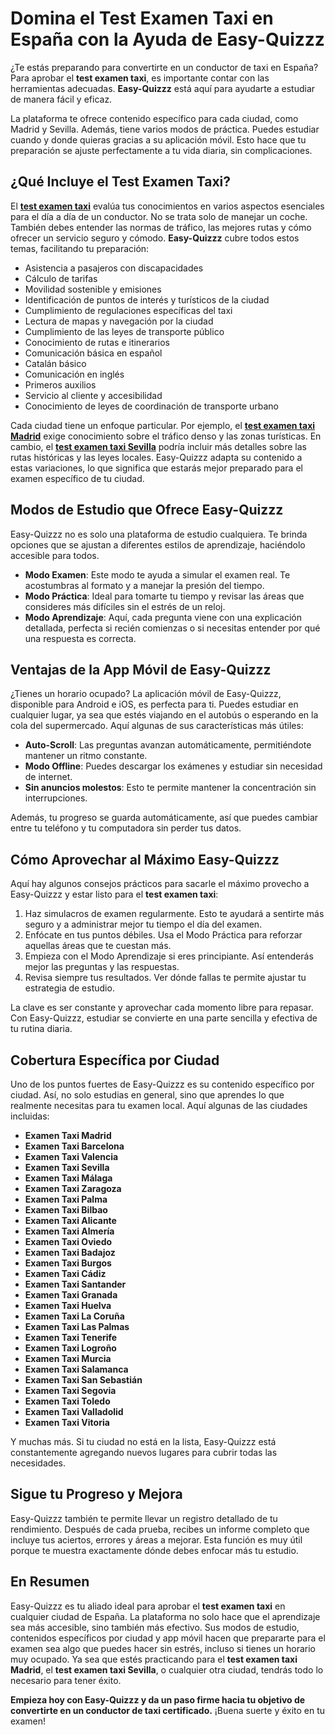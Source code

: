 # Domina el Test Examen Taxi en España con la Ayuda de Easy-Quizzz

¿Te estás preparando para convertirte en un conductor de taxi en España? Para aprobar el **test examen taxi**, es importante contar con las herramientas adecuadas. **Easy-Quizzz** está aquí para ayudarte a estudiar de manera fácil y eficaz.

La plataforma te ofrece contenido específico para cada ciudad, como Madrid y Sevilla. Además, tiene varios modos de práctica. Puedes estudiar cuando y donde quieras gracias a su aplicación móvil. Esto hace que tu preparación se ajuste perfectamente a tu vida diaria, sin complicaciones.

## ¿Qué Incluye el Test Examen Taxi?

El **[test examen taxi](https://www.easy-quizzz.com/es/test-carnet/examen-taxi/)** evalúa tus conocimientos en varios aspectos esenciales para el día a día de un conductor. No se trata solo de manejar un coche. También debes entender las normas de tráfico, las mejores rutas y cómo ofrecer un servicio seguro y cómodo. **Easy-Quizzz** cubre todos estos temas, facilitando tu preparación:

- Asistencia a pasajeros con discapacidades
- Cálculo de tarifas
- Movilidad sostenible y emisiones
- Identificación de puntos de interés y turísticos de la ciudad
- Cumplimiento de regulaciones específicas del taxi
- Lectura de mapas y navegación por la ciudad
- Cumplimiento de las leyes de transporte público
- Conocimiento de rutas e itinerarios
- Comunicación básica en español
- Catalán básico
- Comunicación en inglés
- Primeros auxilios
- Servicio al cliente y accesibilidad
- Conocimiento de leyes de coordinación de transporte urbano

Cada ciudad tiene un enfoque particular. Por ejemplo, el **[test examen taxi Madrid](https://www.easy-quizzz.com/es/test-carnet/examen-taxi/quiz-examen-taxi-madrid/)** exige conocimiento sobre el tráfico denso y las zonas turísticas. En cambio, el **[test examen taxi Sevilla](https://www.easy-quizzz.com/es/test-carnet/examen-taxi/quiz-examen-taxi-sevilla/)** podría incluir más detalles sobre las rutas históricas y las leyes locales. Easy-Quizzz adapta su contenido a estas variaciones, lo que significa que estarás mejor preparado para el examen específico de tu ciudad.

## Modos de Estudio que Ofrece Easy-Quizzz

Easy-Quizzz no es solo una plataforma de estudio cualquiera. Te brinda opciones que se ajustan a diferentes estilos de aprendizaje, haciéndolo accesible para todos.

- **Modo Examen**: Este modo te ayuda a simular el examen real. Te acostumbras al formato y a manejar la presión del tiempo.
- **Modo Práctica**: Ideal para tomarte tu tiempo y revisar las áreas que consideres más difíciles sin el estrés de un reloj.
- **Modo Aprendizaje**: Aquí, cada pregunta viene con una explicación detallada, perfecta si recién comienzas o si necesitas entender por qué una respuesta es correcta.

## Ventajas de la App Móvil de Easy-Quizzz

¿Tienes un horario ocupado? La aplicación móvil de Easy-Quizzz, disponible para Android e iOS, es perfecta para ti. Puedes estudiar en cualquier lugar, ya sea que estés viajando en el autobús o esperando en la cola del supermercado. Aquí algunas de sus características más útiles:

- **Auto-Scroll**: Las preguntas avanzan automáticamente, permitiéndote mantener un ritmo constante.
- **Modo Offline**: Puedes descargar los exámenes y estudiar sin necesidad de internet.
- **Sin anuncios molestos**: Esto te permite mantener la concentración sin interrupciones.

Además, tu progreso se guarda automáticamente, así que puedes cambiar entre tu teléfono y tu computadora sin perder tus datos.

## Cómo Aprovechar al Máximo Easy-Quizzz

Aquí hay algunos consejos prácticos para sacarle el máximo provecho a Easy-Quizzz y estar listo para el **test examen taxi**:

1. Haz simulacros de examen regularmente. Esto te ayudará a sentirte más seguro y a administrar mejor tu tiempo el día del examen.
2. Enfócate en tus puntos débiles. Usa el Modo Práctica para reforzar aquellas áreas que te cuestan más.
3. Empieza con el Modo Aprendizaje si eres principiante. Así entenderás mejor las preguntas y las respuestas.
4. Revisa siempre tus resultados. Ver dónde fallas te permite ajustar tu estrategia de estudio.

La clave es ser constante y aprovechar cada momento libre para repasar. Con Easy-Quizzz, estudiar se convierte en una parte sencilla y efectiva de tu rutina diaria.

## Cobertura Específica por Ciudad

Uno de los puntos fuertes de Easy-Quizzz es su contenido específico por ciudad. Así, no solo estudias en general, sino que aprendes lo que realmente necesitas para tu examen local. Aquí algunas de las ciudades incluidas:

- **Examen Taxi Madrid**
- **Examen Taxi Barcelona**
- **Examen Taxi Valencia**
- **Examen Taxi Sevilla**
- **Examen Taxi Málaga**
- **Examen Taxi Zaragoza**
- **Examen Taxi Palma**
- **Examen Taxi Bilbao**
- **Examen Taxi Alicante**
- **Examen Taxi Almería**
- **Examen Taxi Oviedo**
- **Examen Taxi Badajoz**
- **Examen Taxi Burgos**
- **Examen Taxi Cádiz**
- **Examen Taxi Santander**
- **Examen Taxi Granada**
- **Examen Taxi Huelva**
- **Examen Taxi La Coruña**
- **Examen Taxi Las Palmas**
- **Examen Taxi Tenerife**
- **Examen Taxi Logroño**
- **Examen Taxi Murcia**
- **Examen Taxi Salamanca**
- **Examen Taxi San Sebastián**
- **Examen Taxi Segovia**
- **Examen Taxi Toledo**
- **Examen Taxi Valladolid**
- **Examen Taxi Vitoria**

Y muchas más. Si tu ciudad no está en la lista, Easy-Quizzz está constantemente agregando nuevos lugares para cubrir todas las necesidades.

## Sigue tu Progreso y Mejora

Easy-Quizzz también te permite llevar un registro detallado de tu rendimiento. Después de cada prueba, recibes un informe completo que incluye tus aciertos, errores y áreas a mejorar. Esta función es muy útil porque te muestra exactamente dónde debes enfocar más tu estudio.

## En Resumen

Easy-Quizzz es tu aliado ideal para aprobar el **test examen taxi** en cualquier ciudad de España. La plataforma no solo hace que el aprendizaje sea más accesible, sino también más efectivo. Sus modos de estudio, contenidos específicos por ciudad y app móvil hacen que prepararte para el examen sea algo que puedes hacer sin estrés, incluso si tienes un horario muy ocupado. Ya sea que estés practicando para el **test examen taxi Madrid**, el **test examen taxi Sevilla**, o cualquier otra ciudad, tendrás todo lo necesario para tener éxito.

**Empieza hoy con Easy-Quizzz y da un paso firme hacia tu objetivo de convertirte en un conductor de taxi certificado.** ¡Buena suerte y éxito en tu examen!

